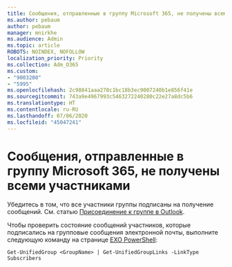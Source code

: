 ```yaml
---
title: Сообщения, отправленные в группу Microsoft 365, не получены всеми участниками
ms.author: pebaum
author: pebaum
manager: mnirkhe
ms.audience: Admin
ms.topic: article
ROBOTS: NOINDEX, NOFOLLOW
localization_priority: Priority
ms.collection: Adm_O365
ms.custom:
- "9003200"
- "5995"
ms.openlocfilehash: 2c98841aaa278c1bc18b3ec9007240b1e856f41e
ms.sourcegitcommit: 743a9e4967993c5463272240280c22e27a8dc5b6
ms.translationtype: HT
ms.contentlocale: ru-RU
ms.lasthandoff: 07/06/2020
ms.locfileid: "45047241"
---
```

# <a name="messages-sent-to-a-microsoft-365-group-are-not-received-by-all-members"></a>Сообщения, отправленные в группу Microsoft 365, не получены всеми участниками

Убедитесь в том, что все участники группы подписаны на получение сообщений. См. статью [Присоединение к группе в Outlook](https://support.microsoft.com/office/e147fc19-f548-4cd2-834f-80c6235b7c36).  

Чтобы проверить состояние сообщений участников, которые подписались на групповые сообщения электронной почты, выполните следующую команду на странице [EXO PowerShell](https://docs.microsoft.com/powershell/exchange/connect-to-exchange-online-powershell?view=exchange-ps):

`Get-UnifiedGroup <GroupName> | Get-UnifiedGroupLinks -LinkType Subscribers`